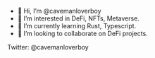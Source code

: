- 👋 Hi, I’m @cavemanloverboy
- 👀 I’m interested in DeFi, NFTs, Metaverse.
- 🌱 I’m currently learning Rust, Typescript.
- 💞️ I’m looking to collaborate on DeFi projects.

Twitter:
@cavemanloverboy

<!---
cavemanloverboy/cavemanloverboy is a ✨ special ✨ repository because its `README.md` (this file) appears on your GitHub profile.
You can click the Preview link to take a look at your changes.
--->
